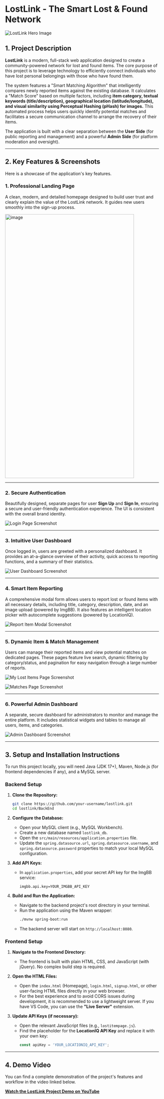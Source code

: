 # LostLink - The Smart Lost & Found Network

![LostLink Hero Image](https://i.imgur.com/your-hero-image-url.png) <!-- Optional: Add a nice hero image/banner here -->

## 1. Project Description

**LostLink** is a modern, full-stack web application designed to create a community-powered network for lost and found items. The core purpose of this project is to leverage technology to efficiently connect individuals who have lost personal belongings with those who have found them.

The system features a "Smart Matching Algorithm" that intelligently compares newly reported items against the existing database. It calculates a "Match Score" based on multiple factors, including **item category, textual keywords (title/description), geographical location (latitude/longitude), and visual similarity using Perceptual Hashing (pHash) for images.** This automated process helps users quickly identify potential matches and facilitates a secure communication channel to arrange the recovery of their items.

The application is built with a clear separation between the **User Side** (for public reporting and management) and a powerful **Admin Side** (for platform moderation and oversight).

---

## 2. Key Features & Screenshots

Here is a showcase of the application's key features.

### **1. Professional Landing Page**
A clean, modern, and detailed homepage designed to build user trust and clearly explain the value of the LostLink network. It guides new users smoothly into the sign-up process.

<img width="422" height="862" alt="image" src="https://github.com/user-attachments/assets/030da55b-9607-47c5-8397-6661acd2484e" />


---

### **2. Secure Authentication**
Beautifully designed, separate pages for user **Sign Up** and **Sign In**, ensuring a secure and user-friendly authentication experience. The UI is consistent with the overall brand identity.

![Login Page Screenshot]([YOUR_LOGIN_PAGE_SCREENSHOT_URL])

---

### **3. Intuitive User Dashboard**
Once logged in, users are greeted with a personalized dashboard. It provides an at-a-glance overview of their activity, quick access to reporting functions, and a summary of their statistics.

![User Dashboard Screenshot]([YOUR_USER_DASHBOARD_SCREENSHOT_URL])

---

### **4. Smart Item Reporting**
A comprehensive modal form allows users to report lost or found items with all necessary details, including title, category, description, date, and an image upload (powered by ImgBB). It also features an intelligent location picker with autocomplete suggestions (powered by LocationIQ).

![Report Item Modal Screenshot]([YOUR_REPORT_ITEM_MODAL_SCREENSHOT_URL])

---

### **5. Dynamic Item & Match Management**
Users can manage their reported items and view potential matches on dedicated pages. These pages feature live search, dynamic filtering by category/status, and pagination for easy navigation through a large number of reports.

![My Lost Items Page Screenshot]([YOUR_MY_ITEMS_PAGE_SCREENSHOT_URL])

![Matches Page Screenshot]([YOUR_MATCHES_PAGE_SCREENSHOT_URL])

---

### **6. Powerful Admin Dashboard**
A separate, secure dashboard for administrators to monitor and manage the entire platform. It includes statistical widgets and tables to manage all users, items, and categories.

![Admin Dashboard Screenshot]([YOUR_ADMIN_DASHBOARD_SCREENSHOT_URL])

---

## 3. Setup and Installation Instructions

To run this project locally, you will need Java (JDK 17+), Maven, Node.js (for frontend dependencies if any), and a MySQL server.

### Backend Setup

1.  **Clone the Repository:**
    ```bash
    git clone https://github.com/your-username/lostlink.git
    cd lostlink/BackEnd
    ```

2.  **Configure the Database:**
    *   Open your MySQL client (e.g., MySQL Workbench).
    *   Create a new database named `lostlink_db`.
    *   Open the `src/main/resources/application.properties` file.
    *   Update the `spring.datasource.url`, `spring.datasource.username`, and `spring.datasource.password` properties to match your local MySQL configuration.

3.  **Add API Keys:**
    *   In `application.properties`, add your secret API key for the ImgBB service:
        ```properties
        imgbb.api.key=YOUR_IMGBB_API_KEY
        ```

4.  **Build and Run the Application:**
    *   Navigate to the backend project's root directory in your terminal.
    *   Run the application using the Maven wrapper:
        ```bash
        ./mvnw spring-boot:run
        ```
    *   The backend server will start on `http://localhost:8080`.

### Frontend Setup

1.  **Navigate to the Frontend Directory:**
    *   The frontend is built with plain HTML, CSS, and JavaScript (with jQuery). No complex build step is required.

2.  **Open the HTML Files:**
    *   Open the `index.html` (Homepage), `login.html`, `signup.html`, or other user-facing HTML files directly in your web browser.
    *   For the best experience and to avoid CORS issues during development, it is recommended to use a lightweight server. If you have VS Code, you can use the **"Live Server"** extension.

3.  **Update API Keys (if necessary):**
    *   Open the relevant JavaScript files (e.g., `lostitempage.js`).
    *   Find the placeholder for the **LocationIQ API Key** and replace it with your own key:
        ```javascript
        const apiKey = 'YOUR_LOCATIONIQ_API_KEY';
        ```

---

## 4. Demo Video

You can find a complete demonstration of the project's features and workflow in the video linked below.

**[Watch the LostLink Project Demo on YouTube](<Your YouTube Link Here>)**
